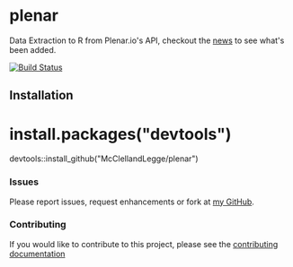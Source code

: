# plenar
Data Extraction to R from Plenar.io's API, checkout the [news](NEWS.md) to see what's been added.

[![Build Status](https://travis-ci.org/McClellandLegge/plenar.svg?branch=master)](https://travis-ci.org/McClellandLegge/plenar)

## Installation

# install.packages("devtools")
devtools::install_github("McClellandLegge/plenar")

### Issues

Please report issues, request enhancements or fork at [my GitHub](https://github.com/McClellandLegge/plenar/issues).

### Contributing

If you would like to contribute to this project, please see the [contributing documentation](CONTRIBUTING.md)
